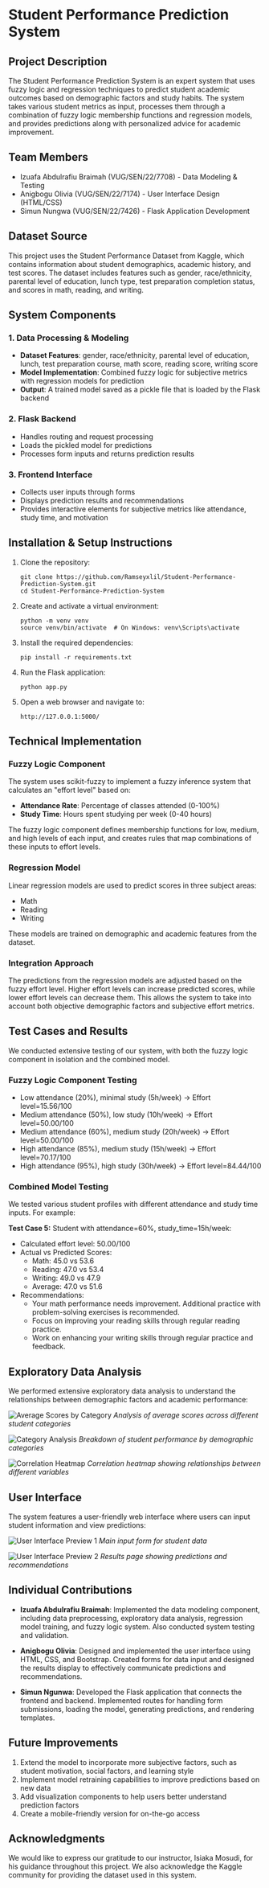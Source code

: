 # Student Performance Prediction System

## Project Description

The Student Performance Prediction System is an expert system that uses fuzzy logic and regression techniques to predict student academic outcomes based on demographic factors and study habits. The system takes various student metrics as input, processes them through a combination of fuzzy logic membership functions and regression models, and provides predictions along with personalized advice for academic improvement.

## Team Members

- Izuafa Abdulrafiu Braimah (VUG/SEN/22/7708) - Data Modeling & Testing
- Anigbogu Olivia (VUG/SEN/22/7174) - User Interface Design (HTML/CSS)
- Simun Nungwa (VUG/SEN/22/7426) - Flask Application Development

## Dataset Source

This project uses the Student Performance Dataset from Kaggle, which contains information about student demographics, academic history, and test scores. The dataset includes features such as gender, race/ethnicity, parental level of education, lunch type, test preparation completion status, and scores in math, reading, and writing.

## System Components

### 1. Data Processing & Modeling

- **Dataset Features**: gender, race/ethnicity, parental level of education, lunch, test preparation course, math score, reading score, writing score
- **Model Implementation**: Combined fuzzy logic for subjective metrics with regression models for prediction
- **Output**: A trained model saved as a pickle file that is loaded by the Flask backend

### 2. Flask Backend

- Handles routing and request processing
- Loads the pickled model for predictions
- Processes form inputs and returns prediction results

### 3. Frontend Interface

- Collects user inputs through forms
- Displays prediction results and recommendations
- Provides interactive elements for subjective metrics like attendance, study time, and motivation

## Installation & Setup Instructions

1. Clone the repository:
   ```
   git clone https://github.com/Ramseyxlil/Student-Performance-Prediction-System.git
   cd Student-Performance-Prediction-System
   ```

2. Create and activate a virtual environment:
   ```
   python -m venv venv
   source venv/bin/activate  # On Windows: venv\Scripts\activate
   ```

3. Install the required dependencies:
   ```
   pip install -r requirements.txt
   ```

4. Run the Flask application:
   ```
   python app.py
   ```

5. Open a web browser and navigate to:
   ```
   http://127.0.0.1:5000/
   ```

## Technical Implementation

### Fuzzy Logic Component

The system uses scikit-fuzzy to implement a fuzzy inference system that calculates an "effort level" based on:
- **Attendance Rate**: Percentage of classes attended (0-100%)
- **Study Time**: Hours spent studying per week (0-40 hours)

The fuzzy logic component defines membership functions for low, medium, and high levels of each input, and creates rules that map combinations of these inputs to effort levels.

### Regression Model

Linear regression models are used to predict scores in three subject areas:
- Math
- Reading
- Writing

These models are trained on demographic and academic features from the dataset.

### Integration Approach

The predictions from the regression models are adjusted based on the fuzzy effort level. Higher effort levels can increase predicted scores, while lower effort levels can decrease them. This allows the system to take into account both objective demographic factors and subjective effort metrics.

## Test Cases and Results

We conducted extensive testing of our system, with both the fuzzy logic component in isolation and the combined model.

### Fuzzy Logic Component Testing

- Low attendance (20%), minimal study (5h/week) → Effort level=15.56/100
- Medium attendance (50%), low study (10h/week) → Effort level=50.00/100
- Medium attendance (60%), medium study (20h/week) → Effort level=50.00/100
- High attendance (85%), medium study (15h/week) → Effort level=70.17/100
- High attendance (95%), high study (30h/week) → Effort level=84.44/100

### Combined Model Testing

We tested various student profiles with different attendance and study time inputs. For example:

**Test Case 5:**
Student with attendance=60%, study_time=15h/week:
- Calculated effort level: 50.00/100
- Actual vs Predicted Scores:
  - Math: 45.0 vs 53.6
  - Reading: 47.0 vs 53.4
  - Writing: 49.0 vs 47.9
  - Average: 47.0 vs 51.6
- Recommendations:
  - Your math performance needs improvement. Additional practice with problem-solving exercises is recommended.
  - Focus on improving your reading skills through regular reading practice.
  - Work on enhancing your writing skills through regular practice and feedback.

## Exploratory Data Analysis

We performed extensive exploratory data analysis to understand the relationships between demographic factors and academic performance:

![Average Scores by Category](notebooks/EDAImages/averagecolumn.png)
*Analysis of average scores across different student categories*

![Category Analysis](notebooks/EDAImages/categoryanalysis.png)
*Breakdown of student performance by demographic categories*

![Correlation Heatmap](notebooks/EDAImages/heatmap.png)
*Correlation heatmap showing relationships between different variables*

## User Interface

The system features a user-friendly web interface where users can input student information and view predictions:

![User Interface Preview 1](uisamples/preview1.png)
*Main input form for student data*

![User Interface Preview 2](uisamples/preview2.png)
*Results page showing predictions and recommendations*

## Individual Contributions

- **Izuafa Abdulrafiu Braimah**: Implemented the data modeling component, including data preprocessing, exploratory data analysis, regression model training, and fuzzy logic system. Also conducted system testing and validation.

- **Anigbogu Olivia**: Designed and implemented the user interface using HTML, CSS, and Bootstrap. Created forms for data input and designed the results display to effectively communicate predictions and recommendations.

- **Simun Ngunwa**: Developed the Flask application that connects the frontend and backend. Implemented routes for handling form submissions, loading the model, generating predictions, and rendering templates.

## Future Improvements

1. Extend the model to incorporate more subjective factors, such as student motivation, social factors, and learning style
2. Implement model retraining capabilities to improve predictions based on new data
3. Add visualization components to help users better understand prediction factors
4. Create a mobile-friendly version for on-the-go access

## Acknowledgments

We would like to express our gratitude to our instructor, Isiaka Mosudi, for his guidance throughout this project. We also acknowledge the Kaggle community for providing the dataset used in this system.
